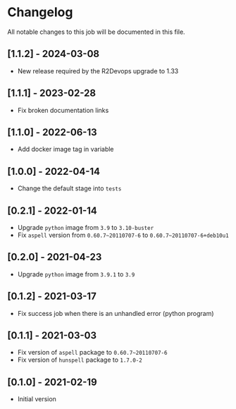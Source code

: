 # Changelog
All notable changes to this job will be documented in this file.

## [1.1.2] - 2024-03-08
* New release required by the R2Devops upgrade to 1.33

## [1.1.1] - 2023-02-28
* Fix broken documentation links

## [1.1.0] - 2022-06-13
* Add docker image tag in variable 

## [1.0.0] - 2022-04-14
* Change the default stage into `tests`

## [0.2.1] - 2022-01-14
* Upgrade `python` image from `3.9` to `3.10-buster`
* Fix `aspell` version from `0.60.7~20110707-6` to `0.60.7~20110707-6+deb10u1`

## [0.2.0] - 2021-04-23
* Upgrade `python` image from `3.9.1` to `3.9`

## [0.1.2] - 2021-03-17
* Fix success job when there is an unhandled error (python program)

## [0.1.1] - 2021-03-03
* Fix version of `aspell` package to `0.60.7~20110707-6`
* Fix version of `hunspell` package to `1.7.0-2`

## [0.1.0] - 2021-02-19
* Initial version